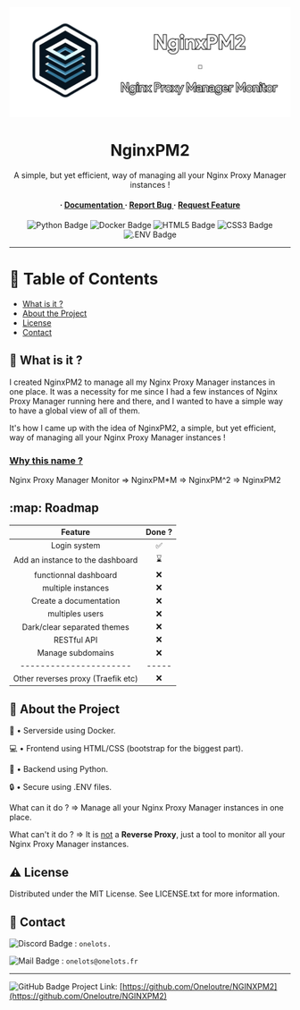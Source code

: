<div align='center'>

![banner](static/Assets/BannerNginxPM2.png)
<h1>NginxPM2</h1>
<p>A simple, but yet efficient, way of managing all your Nginx Proxy Manager instances !</p>

<h4> <span> · </span> <a href="https://github.com/Oneloutre/NginxPM2/blob/master/README.md"> Documentation </a> <span> · </span> <a href="https://github.com/Oneloutre/NginxPM2/issues"> Report Bug </a> <span> · </span> <a href="https://github.com/Oneloutre/NginxPM2/issues"> Request Feature </a> </h4>


</div>
<div align='center'>

![Python Badge](https://img.shields.io/badge/Python-3776AB?logo=python&logoColor=fff&style=flat) ![Docker Badge](https://img.shields.io/badge/Docker-2496ED?logo=docker&logoColor=fff&style=flat) ![HTML5 Badge](https://img.shields.io/badge/HTML5-E34F26?logo=html5&logoColor=fff&style=flat) ![CSS3 Badge](https://img.shields.io/badge/CSS3-1572B6?logo=css3&logoColor=fff&style=flat) ![.ENV Badge](https://img.shields.io/badge/.ENV-ECD53F?logo=dotenv&logoColor=000&style=flat)

</div>

----

# :notebook_with_decorative_cover: Table of Contents

- [What is it ?](#thinking-what-is-it-)
- [About the Project](#star2-about-the-project)
- [License](#warning-license)
- [Contact](#handshake-contact)

## :thinking: What is it ?

I created NginxPM2 to manage all my Nginx Proxy Manager instances in one place.
It was a necessity for me since I had a few instances of Nginx Proxy Manager running here and there, and I wanted to have a simple way to have a global view of all of them.

It's how I came up with the idea of NginxPM2, a simple, but yet efficient, way of managing all your Nginx Proxy Manager instances !

### <u>Why this name ?</u>

Nginx Proxy Manager Monitor => NginxPM*M => NginxPM^2 => NginxPM2 

## :map: Roadmap

| Feature                            | Done ?             |
|:----------------------------------:|:------------------:|
| Login system                       | :white_check_mark: |
| Add an instance to the dashboard   | ⌛️                 |
| functionnal dashboard              | :x:                |
| multiple instances                 | :x:                |
|Create a documentation              | :x:                |
| multiples users                    | :x:                |
| Dark/clear separated themes        | :x:                |
| RESTful API                        | :x:                |
| Manage subdomains                  | :x:                |
| ----------------------             | -----              |
| Other reverses proxy (Traefik etc) | :x:                |



## :star2: About the Project

:whale: • Serverside using Docker.

:computer: • Frontend using HTML/CSS (bootstrap for the biggest part).

:snake: • Backend using Python.

:lock: • Secure using .ENV files.

What can it do ? => Manage all your Nginx Proxy Manager instances in one place.

What can't it do ? => It is <u>not</u> a **Reverse Proxy**, just a tool to monitor all your Nginx Proxy Manager instances.

## :warning: License

Distributed under the MIT License. See LICENSE.txt for more information.

## :handshake: Contact

![Discord Badge](https://img.shields.io/badge/Discord-5865F2?logo=discord&logoColor=fff&style=flat) : `onelots.`

![Mail Badge](https://img.shields.io/badge/Mail-D14836?logo=gmail&logoColor=fff&style=flat) : `onelots@onelots.fr`

-----

![GitHub Badge](https://img.shields.io/badge/GitHub-181717?logo=github&logoColor=fff&style=flat) Project Link: [https://github.com/Oneloutre/NGINXPM2](https://github.com/Oneloutre/NGINXPM2)